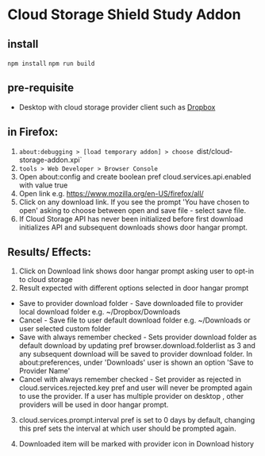# Cloud Storage Shield Study Addon

## install

`npm install`
`npm run build`

## pre-requisite
- Desktop with cloud storage provider client such as [Dropbox](https://www.dropbox.com/install)

## in Firefox:

1. `about:debugging > [load temporary addon] > choose `dist/cloud-storage-addon.xpi`
2. `tools > Web Developer > Browser Console`
3. Open about:config and create boolean pref cloud.services.api.enabled with value true
4. Open link e.g. https://www.mozilla.org/en-US/firefox/all/
5. Click on any download link. If you see the prompt 'You have chosen to open' asking to choose between open and save file - select save file.
6. If Cloud Storage API has never been initialized before first download initializes API and subsequent downloads shows door hangar prompt.

## Results/ Effects:

1. Click on Download link shows door hangar prompt asking user to opt-in to cloud storage
2. Result expected with different options selected in door hangar prompt 
* Save to provider download folder -  Save downloaded file to provider local download folder e.g. ~/Dropbox/Downloads
* Cancel - Save file to user default download folder e.g. ~/Downloads or user selected custom folder
* Save with always remember checked - Sets provider download folder as default download by updating pref browser.download.folderlist as 3 and any subsequent download will be saved to provider download folder. In about:preferences, under 'Downloads' user is shown an option 'Save to Provider Name'
* Cancel with always remember checked - Set provider as rejected in cloud.services.rejected.key  pref and user will never be prompted again to use the provider. If a user has multiple provider on desktop , other providers will be used in door hangar prompt.

3. cloud.services.prompt.interval pref is set to 0 days by default, changing this pref sets the interval at which user should be prompted again.

4. Downloaded item will be marked with provider icon in Download history